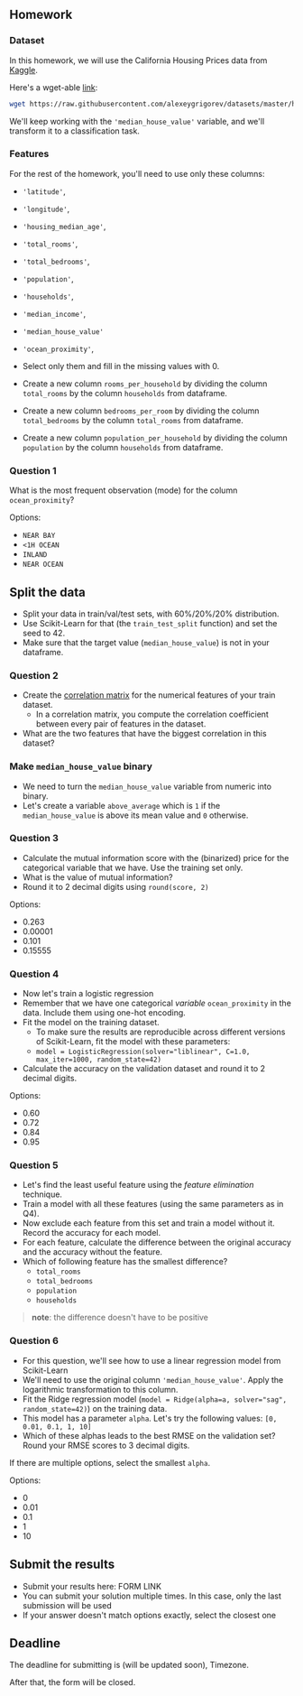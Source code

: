 ## Homework

### Dataset

In this homework, we will use the California Housing Prices data from [Kaggle](https://www.kaggle.com/datasets/camnugent/california-housing-prices).

Here's a wget-able [link](https://raw.githubusercontent.com/alexeygrigorev/datasets/master/housing.csv):

```bash
wget https://raw.githubusercontent.com/alexeygrigorev/datasets/master/housing.csv
```
We'll keep working with the `'median_house_value'` variable, and we'll transform it to a classification task. 
 

### Features

For the rest of the homework, you'll need to use only these columns:

* `'latitude'`,
* `'longitude'`,
* `'housing_median_age'`,
* `'total_rooms'`,
* `'total_bedrooms'`,
* `'population'`,
* `'households'`,
* `'median_income'`,
* `'median_house_value'`
* `'ocean_proximity'`,

* Select only them and fill in the missing values with 0.
* Create a new column `rooms_per_household` by dividing the column `total_rooms` by the column `households` from dataframe. 
* Create a new column `bedrooms_per_room` by dividing the column `total_bedrooms` by the column `total_rooms` from dataframe. 
* Create a new column `population_per_household` by dividing the column `population` by the column `households` from dataframe. 


### Question 1

What is the most frequent observation (mode) for the column `ocean_proximity`?

Options:
* `NEAR BAY`
* `<1H OCEAN`
* `INLAND`
* `NEAR OCEAN`


## Split the data

* Split your data in train/val/test sets, with 60%/20%/20% distribution.
* Use Scikit-Learn for that (the `train_test_split` function) and set the seed to 42.
* Make sure that the target value (`median_house_value`) is not in your dataframe.

### Question 2

* Create the [correlation matrix](https://www.google.com/search?q=correlation+matrix) for the numerical features of your train dataset.
    - In a correlation matrix, you compute the correlation coefficient between every pair of features in the dataset.
* What are the two features that have the biggest correlation in this dataset?


### Make `median_house_value` binary

* We need to turn the `median_house_value` variable from numeric into binary.
* Let's create a variable `above_average` which is `1` if the `median_house_value` is above its mean value and `0` otherwise.

### Question 3

* Calculate the mutual information score with the (binarized) price for the categorical variable that we have. Use the training set only.
* What is the value of mutual information?
* Round it to 2 decimal digits using `round(score, 2)`

Options:
- 0.263
- 0.00001
- 0.101
- 0.15555


### Question 4

* Now let's train a logistic regression
* Remember that we have one categorical *variable* `ocean_proximity` in the data. Include them using one-hot encoding.
* Fit the model on the training dataset.
    - To make sure the results are reproducible across different versions of Scikit-Learn, fit the model with these parameters:
    - `model = LogisticRegression(solver="liblinear", C=1.0, max_iter=1000, random_state=42)`
* Calculate the accuracy on the validation dataset and round it to 2 decimal digits.

Options:
- 0.60
- 0.72
- 0.84
- 0.95


### Question 5 

* Let's find the least useful feature using the *feature elimination* technique.
* Train a model with all these features (using the same parameters as in Q4).
* Now exclude each feature from this set and train a model without it. Record the accuracy for each model.
* For each feature, calculate the difference between the original accuracy and the accuracy without the feature. 
* Which of following feature has the smallest difference? 
   * `total_rooms`
   * `total_bedrooms` 
   * `population`
   * `households`

> **note**: the difference doesn't have to be positive


### Question 6

* For this question, we'll see how to use a linear regression model from Scikit-Learn
* We'll need to use the original column `'median_house_value'`. Apply the logarithmic transformation to this column.
* Fit the Ridge regression model (`model = Ridge(alpha=a, solver="sag", random_state=42)`) on the training data.
* This model has a parameter `alpha`. Let's try the following values: `[0, 0.01, 0.1, 1, 10]`
* Which of these alphas leads to the best RMSE on the validation set? Round your RMSE scores to 3 decimal digits.

If there are multiple options, select the smallest `alpha`.

Options:
- 0
- 0.01
- 0.1
- 1
- 10

## Submit the results

* Submit your results here: FORM LINK
* You can submit your solution multiple times. In this case, only the last submission will be used 
* If your answer doesn't match options exactly, select the closest one


## Deadline

The deadline for submitting is (will be updated soon), Timezone.

After that, the form will be closed.